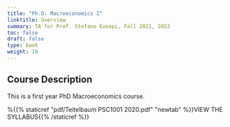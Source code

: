 ```yaml
---
title: "Ph.D. Macroeconomics I"
linktitle: Overview
summary: TA for Prof. Stefano Eusepi, Fall 2021, 2022
toc: false
draft: false
type: book
weight: 10
---
```


## Course Description

This is a first year PhD Macroeconomics course.


%{{% staticref "pdf/Teitelbaum PSC1001 2020.pdf" "newtab" %}}VIEW THE SYLLABUS{{% /staticref %}}



